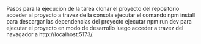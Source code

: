 Pasos para la ejecucion de la tarea
clonar el proyecto del repositorio
acceder al proyecto a travez de la consola
ejecutar el comando npm install para descargar las dependencias del proyecto
ejecutar npm run dev para ejecutar el proyecto en modo de desarrollo
luego acceder a travez del navagador a  http://localhost:5173/.
